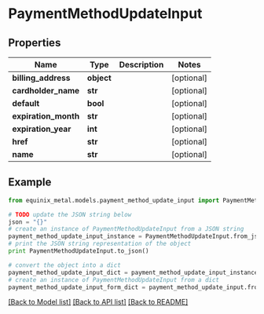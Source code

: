 # PaymentMethodUpdateInput


## Properties
Name | Type | Description | Notes
------------ | ------------- | ------------- | -------------
**billing_address** | **object** |  | [optional] 
**cardholder_name** | **str** |  | [optional] 
**default** | **bool** |  | [optional] 
**expiration_month** | **str** |  | [optional] 
**expiration_year** | **int** |  | [optional] 
**href** | **str** |  | [optional] 
**name** | **str** |  | [optional] 

## Example

```python
from equinix_metal.models.payment_method_update_input import PaymentMethodUpdateInput

# TODO update the JSON string below
json = "{}"
# create an instance of PaymentMethodUpdateInput from a JSON string
payment_method_update_input_instance = PaymentMethodUpdateInput.from_json(json)
# print the JSON string representation of the object
print PaymentMethodUpdateInput.to_json()

# convert the object into a dict
payment_method_update_input_dict = payment_method_update_input_instance.to_dict()
# create an instance of PaymentMethodUpdateInput from a dict
payment_method_update_input_form_dict = payment_method_update_input.from_dict(payment_method_update_input_dict)
```
[[Back to Model list]](../README.md#documentation-for-models) [[Back to API list]](../README.md#documentation-for-api-endpoints) [[Back to README]](../README.md)


